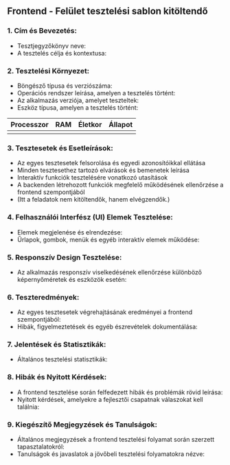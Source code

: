 ## Frontend - Felület tesztelési sablon kitöltendő
### 1. Cím és Bevezetés:
   * Tesztjegyzőkönyv neve: 
   * A tesztelés célja és kontextusa: 

### 2. Tesztelési Környezet:
   * Böngésző típusa és verziószáma: 
   * Operációs rendszer leírása, amelyen a tesztelés történt: 
   * Az alkalmazás verziója, amelyet teszteltek: 
   * Eszköz típusa, amelyen a tesztelés történt:

| Processzor | RAM  | Életkor | Állapot  |
|------------|------|---------|----------|
|    |  |     |     |

### 3. Tesztesetek és Esetleírások:
   * Az egyes tesztesetek felsorolása és egyedi azonosítóikkal ellátása 
   * Minden tesztesethez tartozó elvárások és bemenetek leírása 
   * Interaktív funkciók tesztelésére vonatkozó utasítások
   * A backenden létrehozott funkciók megfelelő működésének ellenőrzése a frontend szempontjából
   * (Itt a feladatok nem kitöltendők, hanem elvégzendők.)

### 4. Felhasználói Interfész (UI) Elemek Tesztelése:
   * Elemek megjelenése és elrendezése: 
   * Űrlapok, gombok, menük és egyéb interaktív elemek működése: 

### 5. Responszív Design Tesztelése:
   * Az alkalmazás responszív viselkedésének ellenőrzése különböző képernyőméretek és eszközök esetén: 

### 6. Teszteredmények:
   * Az egyes tesztesetek végrehajtásának eredményei a frontend szempontjából: 
   * Hibák, figyelmeztetések és egyéb észrevételek dokumentálása: 

### 7. Jelentések és Statisztikák:
   * Általános tesztelési statisztikák: 

### 8. Hibák és Nyitott Kérdések:
   * A frontend tesztelése során felfedezett hibák és problémák rövid leírása: 
   * Nyitott kérdések, amelyekre a fejlesztői csapatnak válaszokat kell találnia: 

### 9. Kiegészítő Megjegyzések és Tanulságok:
   * Általános megjegyzések a frontend tesztelési folyamat során szerzett tapasztalatokról: 
   * Tanulságok és javaslatok a jövőbeli tesztelési folyamatokra nézve: 
